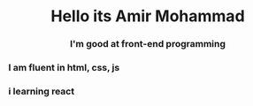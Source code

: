 <h1 align="center">Hello its Amir Mohammad</h1>
<h3 align="center">I'm good at front-end programming</h3>
<h3>I am fluent in html, css, js</h3>
<h3>i learning react</h3>
